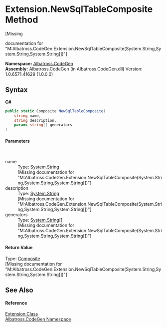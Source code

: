 # Extension.NewSqlTableComposite Method 
 

\[Missing <summary> documentation for "M:Albatross.CodeGen.Extension.NewSqlTableComposite(System.String,System.String,System.String[])"\]

**Namespace:**&nbsp;<a href="15cf6e12-be6a-9747-9980-acf9dcacbf1a">Albatross.CodeGen</a><br />**Assembly:**&nbsp;Albatross.CodeGen (in Albatross.CodeGen.dll) Version: 1.0.6571.41629 (1.0.0.0)

## Syntax

**C#**<br />
``` C#
public static Composite NewSqlTableComposite(
	string name,
	string description,
	params string[] generators
)
```


#### Parameters
&nbsp;<dl><dt>name</dt><dd>Type: <a href="http://msdn2.microsoft.com/en-us/library/s1wwdcbf" target="_blank">System.String</a><br />\[Missing <param name="name"/> documentation for "M:Albatross.CodeGen.Extension.NewSqlTableComposite(System.String,System.String,System.String[])"\]</dd><dt>description</dt><dd>Type: <a href="http://msdn2.microsoft.com/en-us/library/s1wwdcbf" target="_blank">System.String</a><br />\[Missing <param name="description"/> documentation for "M:Albatross.CodeGen.Extension.NewSqlTableComposite(System.String,System.String,System.String[])"\]</dd><dt>generators</dt><dd>Type: <a href="http://msdn2.microsoft.com/en-us/library/s1wwdcbf" target="_blank">System.String</a>[]<br />\[Missing <param name="generators"/> documentation for "M:Albatross.CodeGen.Extension.NewSqlTableComposite(System.String,System.String,System.String[])"\]</dd></dl>

#### Return Value
Type: <a href="0974aae5-af89-5f16-3883-86405e69cd63">Composite</a><br />\[Missing <returns> documentation for "M:Albatross.CodeGen.Extension.NewSqlTableComposite(System.String,System.String,System.String[])"\]

## See Also


#### Reference
<a href="61b4916c-1734-8427-90ec-0f5aab982965">Extension Class</a><br /><a href="15cf6e12-be6a-9747-9980-acf9dcacbf1a">Albatross.CodeGen Namespace</a><br />